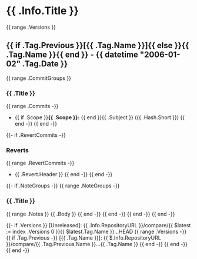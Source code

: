 # {{ .Info.Title }}
{{ range .Versions }}
<a name="{{ .Tag.Name }}"></a>
## {{ if .Tag.Previous }}[{{ .Tag.Name }}]{{ else }}{{ .Tag.Name }}{{ end }} - {{ datetime "2006-01-02" .Tag.Date }}
{{ range .CommitGroups }}
### {{ .Title }}
{{ range .Commits -}}
- {{ if .Scope }}**{{ .Scope }}:** {{ end }}{{ .Subject }} ({{ .Hash.Short }})
{{ end -}}
{{ end -}}

{{- if .RevertCommits -}}
### Reverts
{{ range .RevertCommits -}}
- {{ .Revert.Header }}
{{ end -}}
{{ end -}}

{{- if .NoteGroups -}}
{{ range .NoteGroups -}}
### {{ .Title }}
{{ range .Notes }}
{{ .Body }}
{{ end -}}
{{ end -}}
{{ end -}}
{{ end -}}

{{- if .Versions }}
[Unreleased]: {{ .Info.RepositoryURL }}/compare/{{ $latest := index .Versions 0 }}{{ $latest.Tag.Name }}...HEAD
{{ range .Versions -}}
{{ if .Tag.Previous -}}
[{{ .Tag.Name }}]: {{ $.Info.RepositoryURL }}/compare/{{ .Tag.Previous.Name }}...{{ .Tag.Name }}
{{ end -}}
{{ end -}}
{{ end -}}
